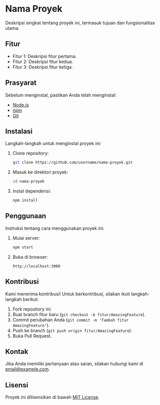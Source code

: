 # Nama Proyek

Deskripsi singkat tentang proyek ini, termasuk tujuan dan fungsionalitas utama.

## Fitur

- Fitur 1: Deskripsi fitur pertama.
- Fitur 2: Deskripsi fitur kedua.
- Fitur 3: Deskripsi fitur ketiga.

## Prasyarat

Sebelum menginstal, pastikan Anda telah menginstal:

- [Node.js](https://nodejs.org/)
- [npm](https://www.npmjs.com/)
- [Git](https://git-scm.com/)

## Instalasi

Langkah-langkah untuk menginstal proyek ini:

1. Clone repository:
    ```bash
    git clone https://github.com/username/nama-proyek.git
    ```
2. Masuk ke direktori proyek:
    ```bash
    cd nama-proyek
    ```
3. Instal dependensi:
    ```bash
    npm install
    ```

## Penggunaan

Instruksi tentang cara menggunakan proyek ini:

1. Mulai server:
    ```bash
    npm start
    ```
2. Buka di browser:
    ```plaintext
    http://localhost:3000
    ```

## Kontribusi

Kami menerima kontribusi! Untuk berkontribusi, silakan ikuti langkah-langkah berikut:

1. Fork repository ini.
2. Buat branch fitur baru (`git checkout -b fitur/AmazingFeature`).
3. Commit perubahan Anda (`git commit -m 'Tambah fitur AmazingFeature'`).
4. Push ke branch (`git push origin fitur/AmazingFeature`).
5. Buka Pull Request.

## Kontak

Jika Anda memiliki pertanyaan atau saran, silakan hubungi kami di [email@example.com](mailto:email@example.com).

## Lisensi

Proyek ini dilisensikan di bawah [MIT License](LICENSE).
